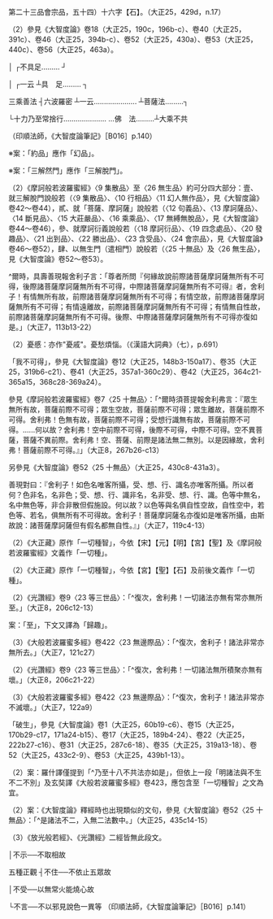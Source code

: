 [^1]: （大智度論......二）十六字＝（大智度論卷第五十二釋第二十四品會宗品）十八字【宮】，＝（大智度經論卷第五十二，釋第二十三品，訖第二十四品）二十二字【聖】，＝（大智度論釋

第二十三品會宗品，五十四）十六字【石】。（大正25，429d，n.17）

[^2]: 〔【經】〕－【宋】【宮】【聖】。（大正25，429d，n.18）

[^3]: 般若、大乘無二無別。（印順法師，《大智度論筆記》［E008］p.301）

[^4]: 參見《大智度論》卷46（大正25，394b4-c16）。

[^5]: 將無：莫非。（《漢語大詞典》（七），p.810）

[^6]: 〔般若波羅蜜〕－【宮】【聖】。（大正25，429d，n.19）

[^7]: （1）《大般若波羅蜜多經》卷420〈22
隨順品〉：「^佛告善現：『汝前所說諸大乘義，皆於般若波羅蜜多一切隨順無所違越。何以故？善現！一切善法、菩提分法，若聲聞法、若獨覺法、若菩薩法、若如來法，如是一切無不攝入甚深般若波羅蜜多。』」（大正7，110a9-13）

（2）參見《大智度論》卷18（大正25，190c，196b-c）、卷40（大正25，391c）、卷46（大正25，394b-c）、卷52（大正25，430a）、卷53（大正25，440c）、卷56（大正25，463a）。

[^8]: （四神）＋足【聖】。（大正25，429d，n.20）

[^9]: 佛法＝法佛【宋】【元】【明】【宮】【聖】【石】。（大正25，429d，n.21）

[^10]: 參見《大智度論》卷46（大正25，394b）。

[^11]: 四念處摩訶衍＝摩訶衍四念處【石】，＝摩訶術四念處【聖】。（大正25，430d，n.1）

[^12]: 十八不共法摩訶衍＝摩訶衍十八不共法【石】，＝摩訶術十八不共法【聖】。（大正25，430d，n.2）

[^13]: 【論】＋（論）【元】【明】【石】。（大正25，430d，n.3）

[^14]: 新＝斷【聖】。（大正25，430d，n.4）

[^15]: 參見《正觀》（6），p.141：《大智度論》卷51（大正25，423c25-28）。

[^16]: 般若：攝三乘一切善法。（印順法師，《大智度論筆記》［E002］p.288）

[^17]: 參見《大智度論》卷52（大正25，429c2-14）。

[^18]: 三三昧：涅槃門。（印順法師，《大智度論筆記》［E003］p.289）

[^19]: ┌三十七品、三解脫門............... ┬共三乘

│ ┌不具足......... ┘

│ ┌一云 ┴具　足......... ┐

三乘善法 ┤六波羅密 ┴一云..................... ┴菩薩法.........┐

└十力乃至常捨行..................... ...佛　法.........┴大乘不共

（印順法師，《大智度論筆記》［B016］p.140）

[^20]: （解）＋脫【宋】【元】【明】【宮】【聖】【石】。（大正25，430d，n.5）

[^21]: 〔者〕－【宋】【元】【明】【宮】【聖】【石】。（大正25，430d，n.6）

[^22]: 〔波羅蜜〕－【宋】【元】【明】【宮】【聖】【石】。（大正25，430d，n.7）

[^23]: 故＋（釋二十三品竟）【石】。（大正25，430d，n.8）

[^24]: （大智度論釋十無品第二十五）十二字＝（釋第二十四品）六字【聖】，＝（大智論釋第二十四品十無品）十二字【石】，〔大智度論〕－【明】。（大正25，430d，n.9）

[^25]: （1）《大智度論疏》卷17：「^第九品者名為〈集散品〉，即是命說分中第三大分，從此下去，始明善吉承命正說波若。就正說文中，大有四分：初，從此品、〈10
相行品〉、〈11
約^※^品〉，此之三品，然三解然^※^門明說波若。第二，從〈12
句義品〉已下，去至〈17
縛解品〉，是就人大就於波若──已知大法故名為大人。第三，從〈18
摩訶衍品〉已下，去訖至〈24
會宗品〉，有七品經文，次就於法大已說波若──以為大人所知故名大法。第四，從〈25
十無品〉及〈26
無生品〉，生此之二品，初明除生，後明遣法，故約遣相門以明波若。」（卍新續藏46，864a1-9）

※案：「約品」應作「幻品」。

※案：「三解然門」應作「三解脫門」。

（2）《摩訶般若波羅蜜經》〈9 集散品〉至〈26
無生品〉約可分四大部分：壹、就三解脫門說般若（〈9
集散品〉、〈10 行相品〉〈11
幻人無作品〉，見《大智度論》卷42～卷44），貳、就「菩薩、摩訶薩」說般若（〈12
句義品〉、〈13 摩訶薩品〉、〈14 斷見品〉、〈15 大莊嚴品〉、〈16
乘乘品〉、〈17
無縛無脫品〉，見《大智度論》卷44～卷46），參、就摩訶衍義說般若（〈18
摩訶衍品〉、〈19 四念處品〉、〈20 發趣品〉、〈21 出到品〉、〈22
勝出品〉、〈23 含受品〉、〈24
會宗品〉，見《大智度論》卷46～卷52），肆、以無生門（遣相門）說般若（〈25
十無品〉及〈26 無生品〉，見《大智度論》卷52～卷53）。

[^26]: 此科判依《大智度論》卷53〈26
無生品〉：「^無生觀有二種：一者、柔順忍觀，二者、無生忍觀。前說無生是柔順忍觀，不畢竟淨；^漸習柔順觀，得無生忍，則畢竟淨。」（大正25，437c15-17）

[^27]: 《大般若波羅蜜多經》卷420〈23
無邊際品〉：「^爾時，具壽善現白佛言：『世尊！前際諸菩薩摩訶薩皆無所有都不可得，後際諸菩薩摩訶薩皆無所有都不可得，中際諸菩薩摩訶薩皆無所有都不可得。』」（大正7，110c14-17）

[^28]: 《大般若波羅蜜多經》卷420〈23
無邊際品〉：「^世尊！色無邊際故，當知菩薩摩訶薩亦無邊際；受、想、行、識無邊際故，當知菩薩摩訶薩亦無邊際。」（大正7，110c17-19）

[^29]: 《大般若波羅蜜多經》卷420〈23
無邊際品〉：「^世尊！即色，菩薩摩訶薩無所有不可得；離色，菩薩摩訶薩無所有不可得。即受、想、行、識，菩薩摩訶薩無所有不可得；離受、想、行、識，菩薩摩訶薩無所有不可得。」（大正7，111a29-b4）

[^30]: 《大般若波羅蜜多經》卷420〈23
無邊際品〉：^「世尊！我於是等一切法，以一切種、一切處、一切時求諸菩薩摩訶薩都無所見竟不可得，云何令我以般若波羅蜜多教誡教授諸菩薩摩訶薩？」（大正7，112a9-12）

[^31]: 《大般若波羅蜜多經》卷420〈23
無邊際品〉：^「世尊！諸菩薩摩訶薩諸菩薩摩訶薩者，但有假名都無自性。」（大正7，112a13-14）

[^32]: 《大般若波羅蜜多經》卷420〈23
無邊際品〉：「^如說我等畢竟不生，但有假名都無自性；諸法亦爾，畢竟不生，但有假名都無自性。」（大正7，112a14-16）

[^33]: 《大般若波羅蜜多經》卷420〈23
無邊際品〉：「^世尊！何等色畢竟不生？何等受、想、行、識畢竟不生？」（大正7，112a16-17）

[^34]: 畢竟不生，不名為色。（印順法師，《大智度論筆記》［E008］p.301）

[^35]: 《大般若波羅蜜多經》卷420〈23
無邊際品〉：「^世尊！若畢竟不生則不名色，亦不名受、想、行、識。」（大正7，112a17-18）

[^36]: 〔誰〕－【宋】【元】【明】【宮】。（大正25，430d，n.11）

[^37]: 《大般若波羅蜜多經》卷420〈23
無邊際品〉：「^世尊！我豈能以畢竟不生般若波羅蜜多，教誡教授畢竟不生諸菩薩摩訶薩？」（大正7，112c2-3）

[^38]: 《大般若波羅蜜多經》卷420〈23
無邊際品〉：「^世尊！離畢竟不生，亦無菩薩摩訶薩能行無上正等菩提。」（大正7，112c3-5）

[^39]: 《大般若波羅蜜多經》卷420〈23
無邊際品〉：「^世尊！若菩薩摩訶薩聞如是說，心不沈沒亦不憂悔，其心不驚不恐不怖，當知是菩薩摩訶薩能行般若波羅蜜多。」（大正7，112c5-7）

[^40]: 當＝誰【聖】。（大正25，430d，n.12）

[^41]: 〔誰〕－【宋】【元】【明】【宮】【聖】。（大正25，430d，n.13）

[^42]: 《大般若波羅蜜多經》卷421〈23 無邊際品〉：

^爾時，具壽善現報舍利子言：「尊者所問『何緣故說前際諸菩薩摩訶薩無所有不可得，後際諸菩薩摩訶薩無所有不可得，中際諸菩薩摩訶薩無所有不可得』者，舍利子！有情無所有故，前際諸菩薩摩訶薩無所有不可得；有情空故，前際諸菩薩摩訶薩無所有不可得；有情遠離故，前際諸菩薩摩訶薩無所有不可得；有情無自性故，前際諸菩薩摩訶薩無所有不可得。後際、中際諸菩薩摩訶薩無所有不可得亦復如是。」（大正7，113b13-22）

[^43]: 《大般若波羅蜜多經》卷421〈23
無邊際品〉：「^舍利子！色無所有故，前際諸菩薩摩訶薩無所有不可得；受、想、行、識無所有故，前際諸菩薩摩訶薩無所有不可得。」（大正7，113b22-25）

[^44]: 〔故〕－【石】。（大正25，430d，n.14）

[^45]: 〔菩薩〕－【宋】【元】【明】【宮】。（大正25，431d，n.1）

[^46]: 〔是諸法〕－【宋】【元】【明】【宮】【聖】【石】。（大正25，431d，n.2）

[^47]: 性＝離【聖】。（大正25，431d，n.3）

[^48]: 《大般若波羅蜜多經》卷421〈23
無邊際品〉：「^舍利子！聲聞乘無所有故，前際諸菩薩摩訶薩無所有不可得；獨覺乘、大乘無所有故，前際諸菩薩摩訶薩無所有不可得。聲聞乘空故，前際諸菩薩摩訶薩無所有不可得；獨覺乘、大乘空故，前際諸菩薩摩訶薩無所有不可得。聲聞乘遠離故，前際諸菩薩摩訶薩無所有不可得；獨覺乘、大乘遠離故，前際諸菩薩摩訶薩無所有不可得。聲聞乘無自性故前際諸菩薩摩訶薩無所有不可得；獨覺乘、大乘無自性故，前際諸菩薩摩訶薩無所有不可得。後際、中際諸菩薩摩訶薩無所有不可得亦復如是。」（大正7，115c3-14）

[^49]: 《大般若波羅蜜多經》卷421〈23
無邊際品〉：「^何以故？舍利子！如是空中，前際不可得，後際不可得，中際不可得，菩薩摩訶薩亦不可得。舍利子！若如是空，若前際，若後際，若中際，若菩薩摩訶薩，如是一切法皆無二、無二處。舍利子！由此因緣，我作是說：前際諸菩薩摩訶薩無所有不可得，後際諸菩薩摩訶薩無所有不可得，中際諸菩薩摩訶薩無所有不可得。」（大正7，115c26-116a4）

[^50]: 〔【論】〕－【宋】【宮】【聖】。（大正25，431d，n.4）

[^51]: 參見《正觀》（6），p.141：《大智度論》卷42（大正25，363c19-21）。

[^52]: 參見《正觀》（6），pp.141-142：《摩訶般若波羅蜜經》卷7〈25
十無品〉（大正8，267a20-b7），《大智度論》卷52（大正25，430b3-19）。

[^53]: （1）憂戚：見"憂慼"。（《漢語大詞典》（七），p.688）

（2）憂慼：亦作"憂戚"。憂愁煩惱。（《漢語大詞典》（七），p.691）

[^54]: 眾生本空：本無，非先有今無。（印順法師，《大智度論筆記》［E001］p.286）

[^55]: 如是＝知【宋】【元】【明】【宮】【聖】【石】。（大正25，431d，n.5）

[^56]: 斫（^ㄓㄨㄛˊ）：1.斧刃。2.用刀斧等砍或削。（《漢語大詞典》（六），p.1057）

[^57]: 〔能〕－【宋】【元】【明】【宮】【聖】【石】。（大正25，431d，n.6）

[^58]: 〔故〕－【聖】。（大正25，431d，n.7）

[^59]: 未＋（來）【聖】。（大正25，431d，n.8）

[^60]: 同＝因【聖】。（大正25，431d，n.9）

[^61]: 參見《正觀》（6），p.142：《大智度論》卷51（大正25，426c28-427b2）。

[^62]: 參見《大智度論》卷52〈25
十無品〉：「^色無邊故，當知菩薩摩訶薩亦無邊。」（大正25，430b4-5）

[^63]: 〔是〕－【聖】。（大正25，431d，n.10）

[^64]: 〔德〕－【宋】【元】【明】【宮】【聖】【石】。（大正25，431d，n.11）

[^65]: 〔福〕－【聖】。（大正25，431d，n.12）

[^66]: 捨罪修福，捨福求道。（印順法師，《大智度論筆記》［E008］p.301）

[^67]: 〔可〕－【聖】。（大正25，431d，n.13）

[^68]: 中＋（破）【聖】【石】。（大正25，431d，n.14）

[^69]: 推：8.推贊，推重，推許。9.推斷，推論。11.推究，審問。（《漢語大詞典》（六），p.668）

[^70]: 蜜＝密【聖】。（大正25，431d，n.15）

[^71]: 佛＋（歎）【宋】【元】【明】【宮】。（大正25，431d，n.16）

[^72]: 參見《正觀》（6），p.143：《大智度論》卷52〈24
會宗品〉：「^須菩提！汝說摩訶衍，隨般若波羅蜜，不離般若波羅蜜。」（大正25，429c1-2）

[^73]: 《大正藏》原作「各」，今依《高麗藏》作「名」（第14冊，902b18）。

[^74]: 初入＝人初【聖】，＝入初【石】。（大正25，432d，n.1）

[^75]: 聞＝間【宮】。（大正25，432d，n.2）

[^76]: 意＝竟【聖】。（大正25，432d，n.3）

[^77]: 參見《正觀》（6），p.143：

「我不可得」，參見《大智度論》卷12（大正25，148b3-150a17）、卷35（大正25，319b6-c21）、卷41（大正25，357a1-360c29）、卷42（大正25，364c21-365a15，368c28-369a24）。

[^78]: 法空：無我則無所屬。（印順法師，《大智度論筆記》［E007］p.299）

[^79]: 參見《大智度論》卷52〈25
十無品〉：「^問曰：眾生及五眾法畢竟不生，解是法者即是菩薩？」（大正25，431c3）

[^80]: 案：依經，此段文的言說者應為「須菩提」。

參見《摩訶般若波羅蜜經》卷7〈25
十無品〉：「^爾時須菩提報舍利弗言：『眾生無所有故，菩薩前際不可得；眾生空故，菩薩前際不可得；眾生離故，菩薩前際不可得。舍利弗！色無有故，菩薩前際不可得；受想行識無有故，菩薩前際不可得。......何以故？舍利弗！空中前際不可得，後際不可得，中際不可得。空不異菩薩，菩薩不異前際。舍利弗！空、菩薩、前際是諸法無二無別。以是因緣故，舍利弗！菩薩前際不可得。』」（大正8，267b26-c13）

另參見《大智度論》卷52〈25 十無品〉（大正25，430c8-431a3）。

[^81]: 〔人〕－【宋】【元】【明】【宮】【聖】。（大正25，432d，n.4）

[^82]: （所）＋言【元】【明】。（大正25，432d，n.5）

[^83]: 《大般若波羅蜜多經》卷421〈23
無邊際品〉：「^復次，舍利子！尊者所問『何緣故說色無邊際故，當知菩薩摩訶薩亦無邊際；受、想、行、識無邊際故，當知菩薩摩訶薩亦無邊際；乃至聲聞乘無邊際故，當知菩薩摩訶薩亦無邊際；獨覺乘、大乘無邊際故，當知菩薩摩訶薩亦無邊際』者，舍利子！色如虛空，受、想、行、識如虛空。所以者何？舍利子！如虛空前際不可得、後際不可得、中際不可得，由彼中、邊俱不可得說為虛空；色乃至識亦復如是，前、後、中際俱不可得。何以故？色乃至識皆性空故。舍利子！空中前際不可得、後際不可得、中際不可得，亦以中、邊俱不可得故說為空。舍利子！由此因緣，我作是說：色無邊際故，當知菩薩摩訶薩亦無邊際；受、想、行、識無邊際故，當知菩薩摩訶薩亦無邊際。乃至三乘亦復如是。」（大正7，116a5-19）

[^84]: 相＝想【聖】。（大正25，432d，n.6）

[^85]: 〔種〕－【宮】【聖】。（大正25，432d，n.7）

[^86]: 佛＋（人）【聖】【石】。（大正25，432d，n.8）

[^87]: 《大般若波羅蜜多經》卷421〈23
無邊際品〉：「^復次，舍利子！尊者所問『何緣故說，即色，菩薩摩訶薩無所有不可得；離色，菩薩摩訶薩無所有不可得。即受、想、行、識，菩薩摩訶薩無所有不可得；離受、想、行、識，菩薩摩訶薩無所有不可得。乃至即聲聞乘，菩薩摩訶薩無所有不可得；離聲聞乘，菩薩摩訶薩無所有不可得。即獨覺乘、大乘，菩薩摩訶薩無所有不可得；離獨覺乘、大乘，菩薩摩訶薩無所有不可得』者，舍利子！色，色性空；受、想、行、識，受、想、行、識性空。何以故？色性空中，色無所有不可得故，諸菩薩摩訶薩亦無所有不可得；受、想、行、識性空中，受、想、行、識無所有不可得故，諸菩薩摩訶薩亦無所有不可得。舍利子！非色，非色性空；非受、想、行、識，非受、想、行、識性空。何以故？非色性空中，非色無所有不可得故，諸菩薩摩訶薩亦無所有不可得；非受、想、行、識性空中，非受、想、行、識無所有不可得故，諸菩薩摩訶薩亦無所有不可得。舍利子！由此因緣我作是說：即色，菩薩摩訶薩無所有不可得；離色，菩薩摩訶薩無所有不可得。即受、想、行、識，菩薩摩訶薩無所有不可得；離受、想、行、識，菩薩摩訶薩無所有不可得。乃至三乘亦復如是。」（大正7，116a19-b13）

[^88]: 〔於〕－【宋】【聖】【石】。（大正25，432d，n.9）

[^89]: 《大般若波羅蜜多經》卷421〈23
無邊際品〉：「^復次，舍利子！尊者所問『何緣故說我於是等一切法，以一切種、一切處、一切時求諸菩薩摩訶薩都無所見竟不可得，云何令我以般若波羅蜜多教誡教授諸菩薩摩訶薩』者，舍利子！色，色性空故，色於色無所有不可得，色於受、想、行、識無所有不可得，色中受、想、行、識亦無所有不可得。」（大正7，116b14-20）

[^90]: 《大般若波羅蜜多經》卷422〈23
無邊際品〉：「^舍利子！菩薩摩訶薩，菩薩摩訶薩性空故，菩薩摩訶薩於菩薩摩訶薩無所有不可得，菩薩摩訶薩於般若波羅蜜多、教誡教授無所有不可得，菩薩摩訶薩中般若波羅蜜多、教誡教授亦無所有不可得。般若波羅蜜多，般若波羅蜜多性空故，般若波羅蜜多於般若波羅蜜多無所有不可得，般若波羅蜜多於菩薩摩訶薩、教誡教授無所有不可得，般若波羅蜜多中菩薩摩訶薩、教誡教授亦無所有不可得。教誡教授，教誡教授性空故，教誡教授於教誡教授無所有不可得，教誡教授於菩薩摩訶薩、般若波羅蜜多無所有不可得，教誡教授中菩薩摩訶薩、般若波羅蜜多亦無所有不可得。」（大正7，119b10-23）

[^91]: （於）＋一切【元】【明】。（大正25，432d，n.10）

[^92]: 《大般若波羅蜜多經》卷422〈23
無邊際品〉：「^舍利子！我於是等一切法，以一切種、一切處、一切時求菩薩摩訶薩都無所有亦不可得。何以故？自性空故。舍利子！由此因緣，我作是說：我於是等一切法，以一切種、一切處、一切時，求諸菩薩摩訶薩都無所有竟不可得，云何令我以般若波羅蜜多教誡、教授諸菩薩摩訶薩？」（大正7，119b24-c1）

[^93]: 《大般若波羅蜜多經》卷422〈23
無邊際品〉：「^時，舍利子問善現言：『何緣故說以諸菩薩摩訶薩名唯客所攝？』

善現對曰：『舍利子！如色名唯客所攝，受、想、行、識名亦唯客所攝。所以者何？色非名，名非色；受、想、行、識非名，名非受、想、行、識。色等中無名，名中無色等，非合非散但假施設。何以故？以色等與名俱自性空故，自性空中，若色等、若名，俱無所有不可得故。舍利子！菩薩摩訶薩名亦復如是唯客所攝，由斯故說：諸菩薩摩訶薩但有假名都無自性。』」（大正7，119c4-13）

[^94]: （如）＋我【石】。（大正25，433d，n.1）

[^95]: 《大般若波羅蜜多經》卷422〈23
無邊際品〉：^「復次，舍利子！尊者所問『何緣故說如說我等畢竟不生但有假名都無自性』者，舍利子！我畢竟無所有不可得，云何有生？乃至見者亦畢竟無所有不可得，云何有生？舍利子！色畢竟無所有不可得，云何有生？受、想、行、識亦畢竟無所有不可得，云何有生？」（大正7，121a21-26）

[^96]: 《大般若波羅蜜多經》卷422〈23
無邊際品〉：「^舍利子！由此因緣我作是說：如說我等畢竟不生，但有假名都無自性。」（大正7，121b28-c1）

[^97]: 〔【論】〕－【宋】【宮】【聖】。（大正25，433d，n.2）

[^98]: 形＋（故）【宋】【元】【明】【石】。（大正25，433d，n.3）

[^99]: 〔不可見〕－【宮】【聖】。（大正25，433d，n.4）

[^100]: 〔故可〕－【宋】【元】【明】【石】。（大正25，433d，n.5）

[^101]: 出處待考。

[^102]: 斗＝升【石】。（大正25，433d，n.6）

[^103]: 〔觀〕－【宋】【元】【明】【宮】【聖】【石】。（大正25，433d，n.7）

[^104]: 參見《正觀》（6），p.143：《大智度論》卷51（大正25，425b3-426b13）。

[^105]: 無數無邊＝無邊無數【宋】【元】【明】【宮】。（大正25，433d，n.8）

[^106]: （1）〔智〕－【宋】【元】【明】【宮】【聖】。（大正25，433d，n.9）

（2）《大正藏》原作「一切種智」，今依【宋】【元】【明】【宮】【聖】及《摩訶般若波羅蜜經》文義作「一切種」。

[^107]: （1）〔智〕－【宮】【聖】【石】。（大正25，433d，n.10）

（2）《大正藏》原作「一切種智」，今依【宮】【聖】【石】及前後文義作「一切種」。

[^108]: 參見《正觀》（6），p.143：《大智度論》卷52〈25
十無品〉：^「是故須菩提更重說：我，從本已來無，非先有今無。行者如是如是本來自無，今無所失，故無所憂。譬如深根大樹，不可以一斫能辦，多用斧力乃能斷；菩薩空亦如是，不可一說便得，以是故廣分別。」（大正25，431b16-b20）

[^109]: 如＝以【宋】【元】【明】【宮】【聖】【石】。（大正25，433d，n.11）

[^110]: 〔生〕－【宮】。（大正25，433d，n.12）

[^111]: 觸＝解【宋】【元】【明】。（大正25，433d，n.13）

[^112]: 《大般若波羅蜜多經》卷422〈23
無邊際品〉：「^復次，舍利子！尊者所問『何緣故說諸法亦爾畢竟不生但有假名都無自性』者，舍利子！諸法都無和合自性。何以故？和合有法自性空故。」（大正7，121c2-5）

[^113]: 生＋（死）【石】。（大正25，433d，n.14）

[^114]: （1）《放光般若經》卷5〈26
不可得三際品〉：「^復次，舍利弗！一切諸法皆悉無常，無能壞者。」（大正8，35a21-22）

（2）《光讚經》卷9〈23
等三世品〉：「^復次，舍利弗！一切諸法亦無有常亦無所至。」（大正8，206c12-13）

案：「至」，下文又譯為「歸趣」。

（3）《大般若波羅蜜多經》卷422〈23
無邊際品〉：「^復次，舍利子！諸法非常亦無所去。」（大正7，121c27）

[^115]: 等＝苦【聖】。（大正25，433d，n.15）

[^116]: 〔若〕－【宮】【聖】。（大正25，433d，n.16）

[^117]: 〔無常亦不失〕－【宮】【聖】【石】。（大正25，433d，n.17）

[^118]: 作法＝法即是【聖】。（大正25，433d，n.18）

[^119]: （1）《放光般若經》卷5〈26
不可得三際品〉：「^舍利弗！諸法亦不聚亦不散。」（大正8，35a27-28）

（2）《光讚經》卷9〈23
等三世品〉：「^復次，舍利弗！一切諸法無所積聚亦無有壞。」（大正8，206c21-22）

（3）《大般若波羅蜜多經》卷422〈23
無邊際品〉：「^復次，舍利子！諸法非常亦不滅壞。」（大正7，122a9）

[^120]: 識＝觸【宋】【元】【明】【宮】【聖】【石】。（大正25，434d，n.1）

[^121]: 性自＝自性【聖】。（大正25，434d，n.2）

[^122]: 《大般若波羅蜜多經》卷422〈23
無邊際品〉：「^時，舍利子問善現言：『何法非常亦不滅壞？』善現對曰：『舍利子！色非常亦不滅壞，受、想、行、識非常亦不滅壞。何以故？本性爾故。舍利子！有為法非常亦不滅壞，無為法非常亦不滅壞；有漏法非常亦不滅壞，無漏法非常亦不滅壞；善法非常亦不滅壞，非善法非常亦不滅壞；有記法非常亦不滅壞，無記法非常亦不滅壞。何以故？本性爾故。舍利子！由此因緣我作是說：諸法亦爾畢竟不生，但有假名都無自性。』」（大正7，122a9-19）

[^123]: 《大般若波羅蜜多經》卷422〈23
無邊際品〉：^「復次，舍利子！尊者所問『何緣故說何等色畢竟不生，何等受、想、行、識畢竟不生，乃至何等聲聞乘畢竟不生，何等獨覺乘、大乘畢竟不生』者，舍利子！一切色本性不生，一切受、想、行、識本性不生。何以故？舍利子！一切色乃至識非所作故，非所起故。所以者何？以一切色乃至識作者、起者不可得故。舍利子！乃至一切聲聞乘本性不生，一切獨覺乘、大乘本性不生。何以故？舍利子！一切聲聞乘、獨覺乘、大乘非所作故，非所起故。所以者何？以一切聲聞乘、獨覺乘、大乘作者、起者不可得故。舍利子！由此因緣我作是說：何等色畢竟不生?何等受、想、行、識畢竟不生?乃至何等聲聞乘畢竟不生?何等獨覺乘、大乘畢竟不生?」（大正7，122a20-b5）

[^124]: （無）＋異【宮】。（大正25，434d，n.3）

[^125]: （無）＋異【宋】【元】【明】【宮】【聖】【石】。（大正25，434d，n.4）

[^126]: 不生＝空生【宮】。（大正25，434d，n.5）

[^127]: 〔是〕－【宋】【元】【明】【宮】【聖】【石】。（大正25，434d，n.6）

[^128]: 畢竟不生不名為色。（印順法師，《大智度論筆記》〔E008〕p.301）

[^129]: 《大般若波羅蜜多經》卷422〈23
無邊際品〉：「^復次，舍利子！尊者所問『何緣故說若畢竟不生則不名色，亦不名受、想、行、識；乃至若畢竟不生則不名聲聞乘，亦不名獨覺乘、大乘』者，舍利子！色本性空故，若法本性空則不可施設若生、若滅、若住、若異。由此緣故，若畢竟不生則不名色。何以故？空非色故。舍利子！受、想、行、識本性空故，若法本性空則不可施設若生、若滅、若住、若異。由此緣故，若畢竟不生則不名受、想、行、識。何以故？空非受、想、行、識故。舍利子！乃至聲聞乘本性空故，若法本性空則不可施設若生、若滅、若住、若異。由此緣故，若畢竟不生則不名聲聞乘。何以故？空非聲聞乘故。舍利子！獨覺乘、大乘本性空故，若法本性空則不可施設若生、若滅、若住、若異。由此緣故，若畢竟不生則不名獨覺乘、大乘。何以故？空非獨覺乘、大乘故。舍利子！由此因緣我作是說：若畢竟不生則不名色，亦不名受、想、行、識；乃至若畢竟不生則不名聲聞乘，亦不名獨覺乘、大乘。」（大正7，122b6-24）

[^130]: 《大般若波羅蜜多經》卷422〈23
無邊際品〉：^「復次，舍利子！尊者所問『何緣故說我豈能以畢竟不生般若波羅蜜多教誡教授畢竟不生諸菩薩摩訶薩』者，舍利子！畢竟不生即是般若波羅蜜多，般若波羅蜜多即是畢竟不生。何以故？畢竟不生與般若波羅蜜多無二、無二處故。舍利子！畢竟不生即是菩薩摩訶薩，菩薩摩訶薩即是畢竟不生。何以故？畢竟不生與菩薩摩訶薩亦無二、無二處故。舍利子！由此因緣我作是說：我豈能以畢竟不生般若波羅蜜多，教誡教授畢竟不生諸菩薩摩訶薩？」（大正7，122b25-c6）

[^131]: 《大般若波羅蜜多經》卷422〈23
無邊際品〉：「^復次，舍利子！尊者所問『何緣故說離畢竟不生亦無菩薩摩訶薩能行無上正等菩提』者，舍利子！諸菩薩摩訶薩修行般若波羅蜜多時，不見離畢竟不生有般若波羅蜜多，亦不見離畢竟不生有菩薩摩訶薩。何以故？若般若波羅蜜多、若菩薩摩訶薩，與畢竟不生無二、無二處故。舍利子！諸菩薩摩訶薩修行般若波羅蜜多時，不見離畢竟不生有色，亦不見離畢竟不生有受、想、行、識。何以故？若色，若受、想、行、識，與畢竟不生無二、無二處故。」（大正7，122c7-16）

[^132]: 相＝想【宋】【元】【明】【宮】【聖】【石】。（大正25，434d，n.7）

[^133]: 《大般若波羅蜜多經》卷422〈23
無邊際品〉：「^復次，舍利子！尊者所問『何緣故說若菩薩摩訶薩聞如是說，心不沈沒亦不憂悔，其心不驚、不恐、不怖，當知是菩薩摩訶薩能行般若波羅蜜多』者，舍利子！諸菩薩摩訶薩修行般若波羅蜜多時，不見諸法有實作用，但見諸法如夢、如幻、如響、如像、如陽焰、如光影、如尋香城、如變化事，雖現似有而無實用，聞說諸法本性皆空，深生歡喜離沈沒等。舍利子！由此因緣我作是說：若菩薩摩訶薩聞如是說，心不沈沒亦不憂悔，其心不驚、不恐、不怖，當知是菩薩摩訶薩能行般若波羅蜜多。」（大正7，123b19-29）

[^134]: （論）＋【論】【元】【明】。（大正25，434d，n.8）

[^135]: 〔者言〕－【石】。（大正25，434d，n.9）

[^136]: 〔法〕－【聖】。（大正25，434d，n.10）

[^137]: 緣＝法【宋】【元】【明】【宮】【聖】【石】。（大正25，434d，n.11）

[^138]: 〔識〕－【聖】。（大正25，434d，n.12）

[^139]: 〔破〕－【宋】【元】【明】【宮】。（大正25，434d，n.13）

[^140]: 參見《正觀》（6），pp.143-144：《大智度論》卷46（大正25，396a10-22）。

[^141]: 參見《大智度論》卷43〈10
行相品〉：^「『畢竟清淨』者，不出不生，不得不作等。因邊不起故，名為不出；緣邊不起故，名為不生。定生相不可得故，名為不出不生；不可得故，名無作無起。是起、作法，皆是虛誑；離如是相，名畢竟清淨。」（大正25，374c26-375a2）

[^142]: 參見《正觀》（6），p.143：

「破生」，參見《大智度論》卷1（大正25，60b19-c6）、卷15（大正25，170b29-c17，171a24-b15）、卷17（大正25，189b4-24）、卷22（大正25，222b27-c16）、卷31（大正25，287c6-18）、卷35（大正25，319a13-18）、卷52（大正25，433c2-9）、卷53（大正25，439b1-13）。

[^143]: （是）＋故【宋】【元】【明】【宮】【聖】【石】。（大正25，434d，n.14）

[^144]: 參見《大智度論》卷52〈25
十無品〉：「^畢竟不生，當教誰般若者，畢竟不生即是諸法實相，諸法實相即是般若波羅蜜，云何以般若波羅蜜教般若波羅蜜？」（大正25，431c1-3）

[^145]: 知＝智【聖】。（大正25，434d，n.15）

[^146]: 無＝誰【聖】，＝誑【宮】【石】。（大正25，434d，n.16）

[^147]: 〔說〕－【宮】【聖】。（大正25，434d，n.17）

[^148]: 〔故〕－【聖】【石】。（大正25，434d，n.18）

[^149]: 恐怖＝怖畏【宋】【元】【明】【宮】。（大正25，434d，n.19）

[^150]: 智＝知【聖】。（大正25，434d，n.20）

[^151]: 惑知＝或如【石】。（大正25，434d，n.21）

[^152]: 〔能〕－【宮】【聖】。（大正25，434d，n.22）

[^153]: 視＝示【宋】【元】【明】【宮】【聖】【石】。（大正25，434d，n.23）［以下同］

[^154]: 《大般若波羅蜜多經》卷423〈23
無邊際品〉：「^爾時，具壽善現白佛言：『世尊！若時菩薩摩訶薩修行般若波羅蜜多觀察諸法，是時，菩薩摩訶薩於色無受無取無住無著，亦不施設為我；於受、想、行、識無受無取無住無著，亦不施設為我。何以故？世尊！是菩薩摩訶薩當於爾時不見色乃至識故。』」（大正7，123c9-14）

[^155]: 《大般若波羅蜜多經》卷423〈23
無邊際品〉：「^世尊！諸菩薩摩訶薩修行般若波羅蜜多時，不見色，亦不見受、想、行、識。何以故？色等性空，無生滅故。......不見一切智，亦不見道相智、一切相智。何以故？一切智等性空，無生滅故。」（大正7，124b14-c14）

[^156]: 何＝不生【聖】。（大正25，435d，n.1）

[^157]: 〔故四念...法〕十七字－【聖】。（大正25，435d，n.2）

[^158]: 〔法〕－【宮】【聖】。（大正25，435d，n.3）

[^159]: 三＋（非四）【聖】。（大正25，435d，n.4）

[^160]: 〔及〕－【宋】【元】【明】【宮】【聖】【石】。（大正25，435d，n.5）

[^161]: 〔相〕－【宋】【元】【明】【宮】【聖】。（大正25，435d，n.6）

[^162]: （1）《大般若波羅蜜多經》卷423〈23
無邊際品〉：「^世尊！色不生不滅即非色，受、想、行、識不生不滅亦非受、想、行、識。所以者何？以色等與不生不滅無二、無二處。何以故？以不生不滅法非一、非二、非多、非別。是故色不生不滅即非色，受、想、行、識不生不滅亦非受、想、行、識。......世尊！一切智不生不滅即非一切智，道相智、一切相智不生不滅亦非道相智、一切相智。所以者何？以一切智等與不生不滅無二、無二處。何以故？以不生不滅法非一、非二、非多、非別。是故一切智不生不滅即非一切智，道相智、一切相智不生不滅亦非道相智、一切相智。」（大正7，124c15-126a3）

（2）案：羅什譯僅提到「^乃至十八不共法亦如是」，但依上一段「明諸法與不生不二不別」及玄奘譯《大般若波羅蜜多經》卷423，應包含至「一切種智」之文為宜。

[^163]: （1）《大般若波羅蜜多經》卷423〈23
無邊際品〉：「^世尊！色不二即非色，受、想、行、識不二亦非受、想、行、識。......一切智不二即非一切智，道相智、一切相智不二亦非道相智、一切相智。世尊！色入無二法數，受、想、行、識入無二法數。......一切智入無二法數，道相智、一切相智入無二法數。」（大正7，126a3-b24）

（2）案：《大智度論》釋經時也出現類似的文句，參見《大智度論》卷52〈25
十無品〉：「^是諸法不二，入無二法數中。」（大正25，435c14-15）

（3）《放光般若經》、《光讚經》二經皆無此段文。

[^164]: ┌不著──五眾有無量過罪故

│不示──不取相故

五種正觀 ┤不住──不依止五眾故

│不受──以無常火能燒心故

└不言──不以邪見說色一異等
（印順法師，《大智度論筆記》［B016］p.141）

[^165]: 相＋（相）【宋】【元】【明】。（大正25，435d，n.7）

[^166]: （皆）＋一相【宮】【聖】【石】。（大正25，435d，n.8）

[^167]: 〔相〕－【宋】【元】【明】【宮】【石】。（大正25，435d，n.9）

[^168]: 〔故〕－【宋】【元】【明】【宮】【聖】。（大正25，435d，n.10）

[^169]: 〔二〕－【聖】。（大正25，435d，n.11）

[^170]: 法數＝數法【宋】。（大正25，435d，n.12）